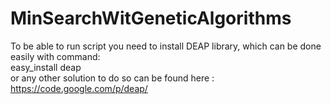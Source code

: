 MinSearchWitGeneticAlgorithms
=============================

To be able to run script you need to install DEAP library, which can be done easily with command:  
easy_install deap   
or any other solution to do so can be found here : https://code.google.com/p/deap/
